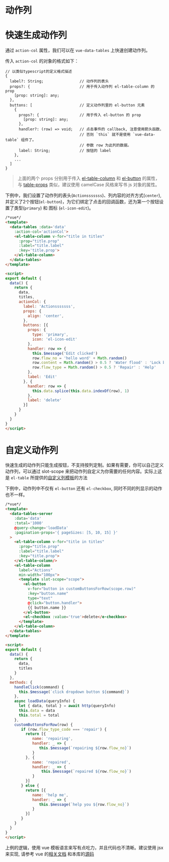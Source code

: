 # 动作列

# 快速生成动作列
通过 `action-col` 属性，我们可以在 `vue-data-tables` 上快速创建动作列。

传入 `action-col` 的对象的格式如下：

```
// 以类似typescript的定义格式描述
{
  label?: String;                // 动作列的表头
  props?: {                      // 用于传入动作列 el-table-column 的 prop
    [prop: string]: any;
  },
  buttons: [                     // 定义动作列里的 el-button 元素
    {
      props?: {                  // 用于传入 el-button 的 prop
        [prop: string]: any;
      },
      handler?: (row) => void;   // 点击事件的 callback, 注意使用箭头函数，
                                 // 否则 `this` 就不是使用 `vue-data-table` 组件了。
                                 // 参数 row 为此列的数据。
      label: String;             // 按钮的 label
    },
    ...
  ]
}
```

> 上面的两个 props 分别用于传入 [el-table-column](http://element.eleme.io/#/zh-CN/component/table#table-attributes) 和 [el-button](http://element.eleme.io/#/zh-CN/component/button#attributes) 的属性，与 <a href='/#/zh-cn/basic?id=传递-prop-给内置的-el-table'>table-props</a> 类似，建议使用 camelCase 风格来写书 js 对象的属性。


下例中，我们设置了动作列的表头(`Actionsssssss`)、列内容的对齐方式(`center`), 并定义了2个按钮(`el-button`)，为它们绑定了点击的回调函数，还为第一个按钮设置了类型(`primary`) 和 图标 (`el-icon-edit`)。

```html
/*vue*/
<template>
  <data-tables :data='data'
    :action-col='actionCol'>
    <el-table-column v-for="title in titles"
      :prop="title.prop"
      :label="title.label"
      :key='title.prop'>
    </el-table-column>
  </data-tables>
</template>

<script>
export default {
  data() {
    return {
      data,
      titles,
      actionCol: {
        label: 'Actionsssssss',
        props: {
          align: 'center',
        },
        buttons: [{
          props: {
            type: 'primary',
            icon: 'el-icon-edit'
          },
          handler: row => {
            this.$message('Edit clicked')
            row.flow_no = 'hello word' + Math.random()
            row.content = Math.random() > 0.5 ? 'Water flood' : 'Lock broken'
            row.flow_type = Math.random() > 0.5 ? 'Repair' : 'Help'
          },
          label: 'Edit'
        }, {
          handler: row => {
            this.data.splice(this.data.indexOf(row), 1)
          },
          label: 'delete'
        }]
      }
    }
  }
}
</script>
```

# 自定义动作列
快速生成的动作列只能生成按钮，不支持按列定制。如果有需要，你可以自己定义动作列，可以通过 slot-scope 来把动作列自定义为你需要的任何内容。实际上这是 `el-table` 所提供的[自定义列模板](http://element.eleme.io/#/zh-CN/component/table#zi-ding-yi-lie-mo-ban)的方法

下例中，动作列中不仅有 `el-button` 还有 `el-checkbox`, 同时不同的列显示的动作也不一样。

```html
/*vue*/
<template>
  <data-tables-server
    :data='data'
    :total='1000'
    @query-change='loadData'
    :pagination-props='{ pageSizes: [5, 10, 15] }'
  >
    <el-table-column v-for="title in titles"
      :prop="title.prop"
      :label="title.label"
      :key="title.prop">
    </el-table-column/>
    <el-table-column
      label="Actions"
      min-width="100px">
      <template slot-scope="scope">
        <el-button
          v-for="button in customButtonsForRow(scope.row)"
          :key="button.name"
          type="text"
          @click="button.handler">
          {{ button.name }}
        </el-button>
        <el-checkbox :value='true'>delete</e-checkbox>
      </template>
    </el-table-column>
  </data-tables>
</template>

<script>
export default {
  data() {
    return {
      data,
      titles
    }
  },
  methods: {
    handleClick(command) {
      this.$message(`click dropdown button ${command}`)
    },
    async loadData(queryInfo) {
      let { data, total } = await http(queryInfo)
      this.data = data
      this.total = total
    },
    customButtonsForRow(row) {
       if (row.flow_type_code === 'repair') {
         return [{
            name: 'repairing',
            handler: _ => {
               this.$message(`repairing ${row.flow_no}`)
            }
         }, {
            name: 'repaired',
            handler: _ => {
                this.$message(`repaired ${row.flow_no}`)
            }
         }]
       } else {
         return [{
            name: 'help me',
            handler: _ => {
               this.$message(`help you ${row.flow_no}`)
            }
         }]
       }
    }
  }
}
</script>
```

上例的逻辑，使用 vue 模板语言来写有点吃力，并且代码也不清晰。建议使用 jsx 来实现, 请参考 vue 的[相关文档](https://cn.vuejs.org/v2/guide/render-function.html) 和本库的[源码](https://github.com/njleonzhang/vue-data-tables/blob/master/src/mixins/ShareMixin.js)
